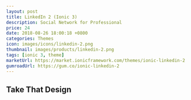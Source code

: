 ```yaml
---
layout: post
title: LinkedIn 2 (Ionic 3)
description: Social Network for Professional
price: 24
date: 2018-08-26 18:00:18 +0800
categories: Themes
icon: images/icons/linkedin-2.png
thumbnail: images/products/linkedin-2.png
tags: [ionic 3, theme]
marketUrl: https://market.ionicframework.com/themes/ionic-linkedin-2
gumroadUrl: https://gum.co/ionic-linkedin-2
---
```


## Take That Design
